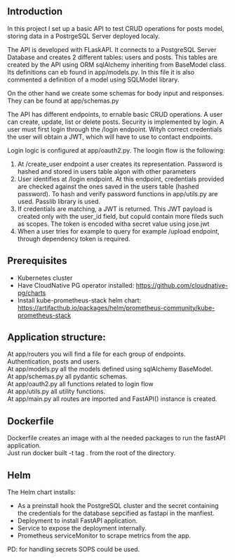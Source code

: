 
## Introduction

In this project I set up a basic API to test CRUD operations for posts model, storing data in a PostrgeSQL Server deployed localy.

The API is developed with FLaskAPI. It connects to a PostgreSQL Server Database and creates 2 different tables: users and posts.
This tables are created by the API using ORM sqlAlchemy inheriting from BaseModel class. Its definitions can eb found in app/models.py. In this file it is also commented a definition of a model using SQLModel library.

On the other hand we create some schemas for body input and responses. They can be found at app/schemas.py

The API has different endpoints, to ernable basic CRUD operations. A user can create, update, list or delete posts. 
Security is implemented by login. A user must first login through the /login endpoint. Wityh correct credentials the user will obtain a JWT, which will have to use to contact endpoints.

Login logic is configured at app/oauth2.py.
The loogin flow is the following:

1. At /create_user endpoint a user creates its representation. Password is hashed and stored in users table algon with other parameters
2. User identifies at /login endpoint. At this endpoint, credentials provided are checked against the ones saved in the users table (hashed password). To hash and verify password functions in app/utils.py are used. Passlib library is used.
3. If credentials are matching, a JWT is returned. This JWT payload is created only with the user_id field, but copuld contain more fileds such as scopes. The token is encoded witha  secret value using jose.jwt
4. When a user tries for example to query for example /upload endpoint, through dependency token is required.

## Prerequisites
- Kubernetes cluster
- Have CloudNative PG operator installed: https://github.com/cloudnative-pg/charts
- Install kube-prometheus-stack helm chart: https://artifacthub.io/packages/helm/prometheus-community/kube-prometheus-stack

## Application structure:
At app/routers you will find a file for each group of endpoints. Authentication, posts and users. <br>
At app/models.py all the models defined using sqlAlchemy BaseModel.<br>
At app/schemas.py  all pydantic schemas.<br>
At app/oauth2.py all functions related to login flow<br>
At app/utils.py all utility functions.<br>
At app/main.py all routes are imported and FastAPI() instance is created.<br>

## Dockerfile
Dockerfile creates an image with al the needed packages to run the fastAPI application. <br>
Just  run docker built -t tag . from the root of the directory.

## Helm
The Helm chart installs:
- As a preinstall hook the PostgreSQL cluster and the secret containing the credentials for the database sepcified as fastapi in the manfiest.
- Deployment to install FastAPI application.
- Service to expose the deployment internally.
- Prometheus serviceMonitor to scrape metrics from the app.


PD: for handling secrets SOPS could be used.


